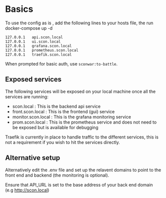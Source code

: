 # Basics

To use the config as is , add the following lines to your hosts file, the run docker-compose up -d

```text
127.0.0.1   api.scon.local
127.0.0.1   ui.scon.local
127.0.0.1   grafana.scon.local
127.0.0.1   prometheus.scon.local
127.0.0.1   traefik.scon.local
```

When prompted for basic auth, use `sconwar:to-battle`.

## Exposed services

The following services will be exposed on your local machine once all the services are running: 

- scon.local : This is the backend api service
- front.scon.local : This is the frontend (gui) service
- monitor.scon.local : This is the grafana monitoring service
- prom.scon.local : This is the prometheus service and does not need to be exposed but is available for debugging

Traefik is currently in place to handle traffic to the different services, this is not a requirement if you wish to hit the services directly.

## Alternative setup

Alternatively edit the .env file and set up the relavent domains to point to the front end and backend (the monitoring is optional).

Ensure that API_URL is set to the base address of your back end domain (e.g <http://scon.local>)